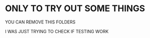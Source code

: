 # ONLY TO TRY OUT SOME THINGS

YOU CAN REMOVE THIS FOLDERS

I WAS JUST TRYING TO CHECK IF TESTING WORK